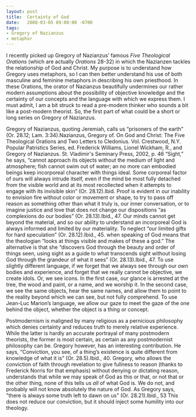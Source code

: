 ```yaml
---
layout: post
title:  Certainty of God
date:   2008-03-05 09:00:00 -0700
tags:
- Gregory of Nazianzus
- metaphor
---
```

<p>
I recently picked up Gregory of Nazianzus’ famous <em>Five Theological Orations</em> (which are actually <em>Orations</em> 28-32) in which the Nazianzen tackles the relationship of God and Christ.  My purpose is to understand how Gregory uses metaphors, so I can then better understand his use of both masculine and feminine metaphors in describing his own priesthood.  In these Orations, the orator of Nazianzus beautifully undermines our rather modern assumptions about the possibility of objective knowledge and the certainty of our concepts and the language with which we express them.  I must admit, I am a bit struck to read a pre-modern thinker who sounds a bit like a post-modern theorist.  So, the first part of what could be a short or long series on Gregory of Nazianzus.  
</p>
<p>
Gregory of Nazianzus, quoting Jeremiah, calls us “prisoners of the earth” (Or. 28.12; Lam. 3:34).<fn>Nazianzus, Gregory of. On God and Christ: The Five Theological Orations and Two Letters to Cledonius. Vol. Crestwood, N.Y. Popular Patristics Series, ed. Frederick Williams, Lionel Wickham, R., and Gregory of Nazianzus. St. Vladimir's Seminary Press, 2002, p. 46</fn>  “Sight,” he says, “cannot approach its objects without the medium of light and atmosphere; fish cannot swim out of water; an no more can embodied beings keep incorporeal character with things ideal.  Some corporeal factor of ours will always intrude itself, even if the mind be most fully detached from the visible world and at its most recollected when it attempts to engage with its invisible skin” (Or. 28.12).<fn>Ibid.</fn>  Proof is evident in our inability to envision fire without color or movement or shape, to try to pass off reason as something other than what it truly is, our inner conversation, or to imagine justice and love that does not change our dispositions “as complexions do our bodies” (Or. 28.13).<fn>Ibid., 47.</fn>  Our minds cannot get beyond the material, and so our ability to understand an incorporeal God is always informed and limited by our materiality.  To neglect “our limited gifts for hard speculation” (Or. 28.12).<fn>Ibid., 45.</fn> when speaking of God means that the theologian “looks at things visible and makes of these a god.”  The alternative is that she “discovers God through the beauty and order of things seen, using sight as a guide to what transcends sight without losing God through the grandeur of what it sees” (Or. 28.13).<fn>Ibid., 47.</fn>  To use slightly different language, if we forget that we always see through our own bodies and experience, and forget that we really cannot be objective, we create idols.  Or, we see icons.  In the first case, our glance is arrested at the tree, the wood and paint, or a name, and we worship it.  In the second case, we see the same objects, hear the same names, and allow them to point to the reality beyond which we can see, but not fully comprehend.  To use Jean-Luc Marion’s language, we allow our gaze to meet the gaze of the one behind the object, whether the object is a thing or concept.  </p>
<p>Postmodernism is maligned by many religious as a pernicious philosophy which denies certainty and reduces truth to merely relative experience.  While the latter is hardly an accurate portrayal of many postmodern theorists, the former is most certain, as certain as any postmodernist philosophy can be.  Gregory however, has an interesting contribution.  He says, “Conviction, you see, of a thing’s existence is quite different from knowledge of what it is” (Or. 28.5).<fn>Ibid., 40.</fn>  Gregory, who allows the conviction of faith through revelation to give fullness to reason (thanks to Frederick Norris for that emphasis) without denying or dictating reason, understands that while we may speak of God as this or that, or not that or the other thing, none of this tells us <em>all</em> of what God is.  We do not, and probably will not know absolutely the nature of God.  As Gregory says, "there is always some truth left to dawn on us" (Or. 28.21).<fn>Ibid., 53</fn>  This does not reduce our conviction, but it should inject some humility into our theology.
</p>
